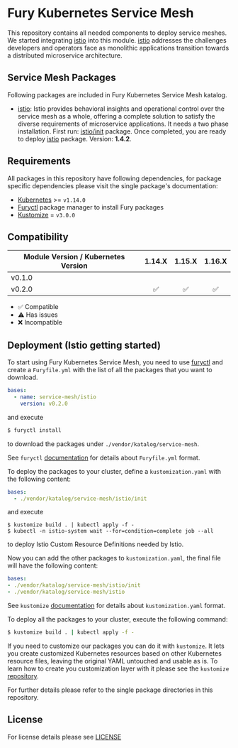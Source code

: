 # Fury Kubernetes Service Mesh

This repository contains all needed components to deploy service meshes. We started integrating
[istio](https://istio.io/) into this module. [istio](https://istio.io/) addresses the challenges developers and
operators face as monolithic applications transition towards a distributed microservice architecture.


## Service Mesh Packages

Following packages are included in Fury Kubernetes Service Mesh katalog.

- [istio](katalog/istio): Istio provides behavioral insights and operational control over the service mesh as a whole,
offering a complete solution to satisfy the diverse requirements of microservice applications. It needs a two phase
installation. First run: [istio/init](katalog/istio/init) package. Once completed, you are ready to deploy
[istio](katalog/istio) package. Version: **1.4.2**.


## Requirements

All packages in this repository have following dependencies, for package specific dependencies please visit the
single package's documentation:

- [Kubernetes](https://kubernetes.io) >= `v1.14.0`
- [Furyctl](https://github.com/sighup-io/furyctl) package manager to install Fury packages
- [Kustomize](https://github.com/kubernetes-sigs/kustomize) = `v3.0.0`


## Compatibility

| Module Version / Kubernetes Version | 1.14.X             | 1.15.X             | 1.16.X             |
|-------------------------------------|:------------------:|:------------------:|:------------------:|
| v0.1.0                              |                    |                    |                    |
| v0.2.0                              | :white_check_mark: | :white_check_mark: | :white_check_mark: |

- :white_check_mark: Compatible
- :warning: Has issues
- :x: Incompatible


## Deployment (Istio getting started)

To start using Fury Kubernetes Service Mesh, you need to use
[furyctl](https://github.com/sighup-io/furyctl/blob/master/README.md) and create a `Furyfile.yml` with the list of
all the packages that you want to download.

```yaml
bases:
  - name: service-mesh/istio
    version: v0.2.0
```

and execute

```bash
$ furyctl install
```

to download the packages under `./vendor/katalog/service-mesh`.

See `furyctl`
[documentation](https://github.com/sighup-io/furyctl/blob/master/README.md) for details about `Furyfile.yml` format.

To deploy the packages to your cluster, define a `kustomization.yaml` with the
following content:

```yaml
bases:
  - ./vendor/katalog/service-mesh/istio/init
```

and execute
```shell
$ kustomize build . | kubectl apply -f -
$ kubectl -n istio-system wait --for=condition=complete job --all
```

to deploy Istio Custom Resource Definitions needed by Istio.

Now you can add the other packages to `kustomization.yaml`, the final file will have the following content:

```yaml
bases:
- ./vendor/katalog/service-mesh/istio/init
- ./vendor/katalog/service-mesh/istio
```

See `kustomize` [documentation](https://github.com/kubernetes-sigs/kustomize/blob/master/docs/README.md) for details
about `kustomization.yaml` format.

To deploy all the packages to your cluster, execute the following command:
```bash
$ kustomize build . | kubectl apply -f -
```

If you need to customize our packages you can do it with `kustomize`. It lets you create customized Kubernetes
resources based on other Kubernetes resource files, leaving the original YAML untouched and usable as is.
To learn how to create you customization layer with it please see the `kustomize`
[repository](https://github.com/kubernetes-sigs/kustomize).

For further details please refer to the single package directories in this repository.


## License

For license details please see [LICENSE](LICENSE)
